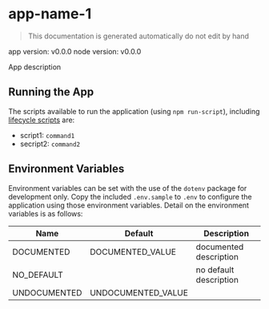 # app-name-1

> This documentation is generated automatically do not edit by hand

app version: v0.0.0
node version: v0.0.0

App description

## Running the App

The scripts available to run the application (using `npm run-script`),
including [lifecycle scripts](https://docs.npmjs.com/misc/scripts) are:

  - script1: `command1`
  - secript2: `command2`

## Environment Variables

Environment variables can be set with the use of the `dotenv` package for development only.
Copy the included `.env.sample` to `.env` to configure the application using those environment variables.
Detail on the environment variables is as follows:

| Name | Default | Description |
| - | - | - |
| DOCUMENTED | DOCUMENTED_VALUE | documented description |
| NO_DEFAULT | | no default description |
| UNDOCUMENTED | UNDOCUMENTED_VALUE | |

